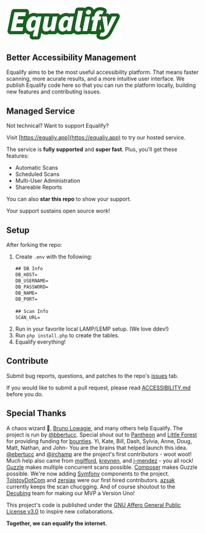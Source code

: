 <img src="logo.svg" alt="Equalify Logo" width="300">

## Better Accessibility Management
Equalify aims to be the most useful accessibility platform. That means faster scanning, more acurate results, and a more intuitive user interface. We publish Equalify code here so that you can run the platform locally, building new features and contributing issues.

## Managed Service
Not technical? Want to support Equalify?

Visit [https://equaliy.app](https://equaliy.app) to try our hosted service.

The service is <strong>fully supported</strong> and <strong>super fast</strong>. Plus, you'll get these features:
- Automatic Scans
- Scheduled Scans
- Multi-User Administration
- Shareable Reports

You can also <b>star this repo</b> to show your support.

Your support sustains open source work!

## Setup
After forking the repo: 
1. Create `.env` with the following:
    ```
    ## DB Info
    DB_HOST=
    DB_USERNAME=
    DB_PASSWORD=
    DB_NAME=
    DB_PORT=

    ## Scan Info
    SCAN_URL=
    ```
2. Run in your favorite local LAMP/LEMP setup. (We love ddev!)
3. Run `php install.php` to create the tables.
4. Equalify everything!

## Contribute
Submit bug reports, questions, and patches to the repo's [issues](https://github.com/EqualifyEverything/equalify/issues) tab.

If you would like to submit a pull request, please read [ACCESSIBILITY.md](/ACCESSIBILITY.md) before you do.

## Special Thanks
A chaos wizard 🧙, [Bruno Lowagie](https://lowagie.com), and many others help Equalify. The project is run by [@bbertucc](https://github.com/bbertucc). Special shout out to [Pantheon](https://pantheon.io/) and [Little Forest](https://littleforest.co.uk/feature/web-accessibility/) for providing funding for [bounties](https://github.com/bbertucc/equalify/issues?q=is%3Aopen+is%3Aissue+label%3Abountied). Yi, Kate, Bill, Dash, Sylvia, Anne, Doug, Matt, Nathan, and John- You are the brains that helped launch this idea. [@ebertucc](https://github.com/ebertucc) and [@jrchamp](https://github.com/jrchamp) are the project's first contributors - woot woot! Much help also came from [mgifford](https://github.com/mgifford), [kreynen](https://github.com/kreynen), and [j-mendez](https://github.com/j-mendez) - you all rock! [Guzzle](https://github.com/guzzle/guzzle) makes multiple concurrent scans possible. [Composer](https://getcomposer.org/) makes Guzzle possible. We're now adding [Symfony](https://symfony.com) components to the project. [TolstoyDotCom](https://github.com/TolstoyDotCom) and [zersiax](https://github.com/zersiax) were our first hired contributors. [azsak](https://github.com/azdak) currently keeps the scan chucgging. And of course shoutout to the [Decubing](https://github.com/decubing) team for making our MVP a Version Uno!

This project's code is published under the [GNU Affero General Public License v3.0](https://github.com/bbertucc/equalify/blob/main/LICENSE) to inspire new collaborations.

**Together, we can equalify the internet.**
